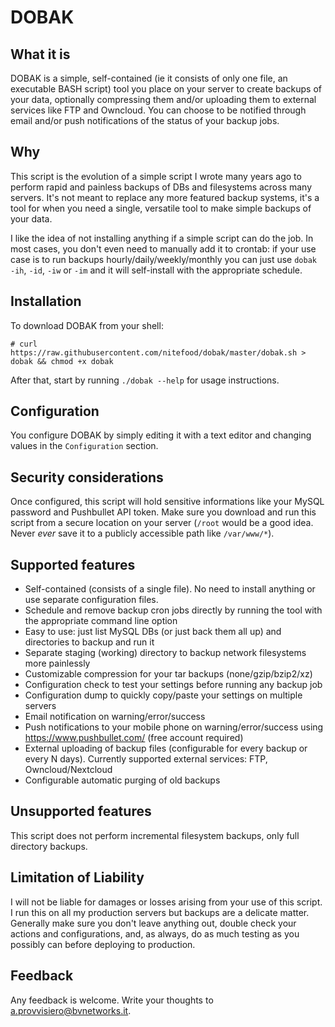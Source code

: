 # DOBAK

## What it is
DOBAK is a simple, self-contained (ie it consists of only one file, an executable BASH script) tool you place on your server to create backups of your data, optionally compressing them and/or uploading them to external services like FTP and Owncloud. You can choose to be notified through email and/or push notifications of the status of your backup jobs.

## Why
This script is the evolution of a simple script I wrote many years ago to perform rapid and painless backups of DBs and filesystems across many servers. It's not meant to replace any more featured backup systems, it's a tool for when you need a single, versatile tool to make simple backups of your data.

I like the idea of not installing anything if a simple script can do the job.
In most cases, you don't even need to manually add it to crontab: if your use case is to run backups hourly/daily/weekly/monthly you can just use `dobak -ih`, `-id`, `-iw` or `-im` and it will self-install with the appropriate schedule.

## Installation
To download DOBAK from your shell:
```
# curl https://raw.githubusercontent.com/nitefood/dobak/master/dobak.sh > dobak && chmod +x dobak
```
After that, start by running `./dobak --help` for usage instructions.

## Configuration
You configure DOBAK by simply editing it with a text editor and changing values in the `Configuration` section.

## Security considerations
Once configured, this script will hold sensitive informations like your MySQL password and Pushbullet API token. Make sure you download and run this script from a secure location on your server (`/root` would be a good idea. Never *ever* save it to a publicly accessible path like `/var/www/*`).

## Supported features
* Self-contained (consists of a single file). No need to install anything or use separate configuration files.
* Schedule and remove backup cron jobs directly by running the tool with the appropriate command line option
* Easy to use: just list MySQL DBs (or just back them all up) and directories to backup and run it
* Separate staging (working) directory to backup network filesystems more painlessly
* Customizable compression for your tar backups (none/gzip/bzip2/xz)
* Configuration check to test your settings before running any backup job
* Configuration dump to quickly copy/paste your settings on multiple servers
* Email notification on warning/error/success
* Push notifications to your mobile phone on warning/error/success using https://www.pushbullet.com/ (free account required)
* External uploading of backup files (configurable for every backup or every N days). Currently supported external services: FTP, Owncloud/Nextcloud
* Configurable automatic purging of old backups

## Unsupported features
This script does not perform incremental filesystem backups, only full directory backups.

## Limitation of Liability
I will not be liable for damages or losses arising from your use of this script. I run this on all my production servers but backups are a delicate matter. Generally make sure you don't leave anything out, double check your actions and configurations, and, as always, do as much testing as you possibly can before deploying to production.

## Feedback
Any feedback is welcome. Write your thoughts to a.provvisiero@bvnetworks.it.
